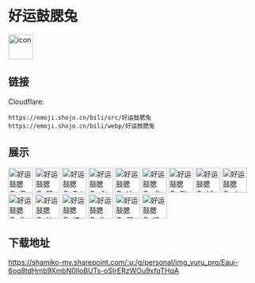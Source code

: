 # 好运鼓腮兔
<img src="https://emoji.shojo.cn/bili/src/好运鼓腮兔/icon.png" width="50" height="50" alt="icon">

## 链接
Cloudflare:
```
https://emoji.shojo.cn/bili/src/好运鼓腮兔
https://emoji.shojo.cn/bili/webp/好运鼓腮兔
```
## 展示
<img src="https://emoji.shojo.cn/bili/src/好运鼓腮兔/好运鼓腮兔-奥利给.png" width="50" height="50" alt="好运鼓腮兔-奥利给">
<img src="https://emoji.shojo.cn/bili/src/好运鼓腮兔/好运鼓腮兔-赞哦.png" width="50" height="50" alt="好运鼓腮兔-赞哦">
<img src="https://emoji.shojo.cn/bili/src/好运鼓腮兔/好运鼓腮兔-Tui.png" width="50" height="50" alt="好运鼓腮兔-Tui">
<img src="https://emoji.shojo.cn/bili/src/好运鼓腮兔/好运鼓腮兔-心平气荷.png" width="50" height="50" alt="好运鼓腮兔-心平气荷">
<img src="https://emoji.shojo.cn/bili/src/好运鼓腮兔/好运鼓腮兔-冲鸭.png" width="50" height="50" alt="好运鼓腮兔-冲鸭">
<img src="https://emoji.shojo.cn/bili/src/好运鼓腮兔/好运鼓腮兔-求赞.png" width="50" height="50" alt="好运鼓腮兔-求赞">
<img src="https://emoji.shojo.cn/bili/src/好运鼓腮兔/好运鼓腮兔-刷我的卡.png" width="50" height="50" alt="好运鼓腮兔-刷我的卡">
<img src="https://emoji.shojo.cn/bili/src/好运鼓腮兔/好运鼓腮兔-试探.png" width="50" height="50" alt="好运鼓腮兔-试探">
<img src="https://emoji.shojo.cn/bili/src/好运鼓腮兔/好运鼓腮兔-立flag.png" width="50" height="50" alt="好运鼓腮兔-立flag">
<img src="https://emoji.shojo.cn/bili/src/好运鼓腮兔/好运鼓腮兔-牛哇.png" width="50" height="50" alt="好运鼓腮兔-牛哇">
<img src="https://emoji.shojo.cn/bili/src/好运鼓腮兔/好运鼓腮兔-达咩.png" width="50" height="50" alt="好运鼓腮兔-达咩">
<img src="https://emoji.shojo.cn/bili/src/好运鼓腮兔/好运鼓腮兔-搓手手.png" width="50" height="50" alt="好运鼓腮兔-搓手手">
<img src="https://emoji.shojo.cn/bili/src/好运鼓腮兔/好运鼓腮兔-生气跳脚.png" width="50" height="50" alt="好运鼓腮兔-生气跳脚">
<img src="https://emoji.shojo.cn/bili/src/好运鼓腮兔/好运鼓腮兔-溜了.png" width="50" height="50" alt="好运鼓腮兔-溜了">
<img src="https://emoji.shojo.cn/bili/src/好运鼓腮兔/好运鼓腮兔-凌乱.png" width="50" height="50" alt="好运鼓腮兔-凌乱">

## 下载地址

https://shamiko-my.sharepoint.com/:u:/g/personal/img_yuru_pro/Eaui-6oq8tdHmb9XmbN0lloBUTs-oSIrERzWOu9xfqTHqA